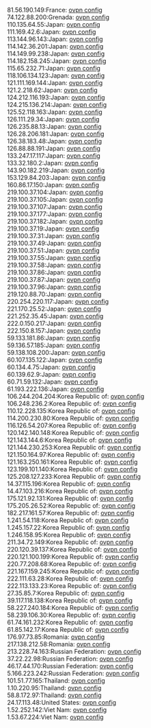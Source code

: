 81.56.190.149:France: [ovpn config](vpn/81_56_190_149.ovpn)  
74.122.88.200:Grenada: [ovpn config](vpn/74_122_88_200.ovpn)  
110.135.64.55:Japan: [ovpn config](vpn/110_135_64_55.ovpn)  
111.169.42.6:Japan: [ovpn config](vpn/111_169_42_6.ovpn)  
113.144.96.143:Japan: [ovpn config](vpn/113_144_96_143.ovpn)  
114.142.36.201:Japan: [ovpn config](vpn/114_142_36_201.ovpn)  
114.149.99.238:Japan: [ovpn config](vpn/114_149_99_238.ovpn)  
114.182.158.245:Japan: [ovpn config](vpn/114_182_158_245.ovpn)  
115.65.232.71:Japan: [ovpn config](vpn/115_65_232_71.ovpn)  
118.106.134.123:Japan: [ovpn config](vpn/118_106_134_123.ovpn)  
121.111.169.144:Japan: [ovpn config](vpn/121_111_169_144.ovpn)  
121.2.218.62:Japan: [ovpn config](vpn/121_2_218_62.ovpn)  
124.212.116.193:Japan: [ovpn config](vpn/124_212_116_193.ovpn)  
124.215.136.214:Japan: [ovpn config](vpn/124_215_136_214.ovpn)  
125.52.118.163:Japan: [ovpn config](vpn/125_52_118_163.ovpn)  
126.111.29.34:Japan: [ovpn config](vpn/126_111_29_34.ovpn)  
126.235.88.13:Japan: [ovpn config](vpn/126_235_88_13.ovpn)  
126.28.206.181:Japan: [ovpn config](vpn/126_28_206_181.ovpn)  
126.38.183.48:Japan: [ovpn config](vpn/126_38_183_48.ovpn)  
126.88.88.191:Japan: [ovpn config](vpn/126_88_88_191.ovpn)  
133.247.17.117:Japan: [ovpn config](vpn/133_247_17_117.ovpn)  
133.32.180.2:Japan: [ovpn config](vpn/133_32_180_2.ovpn)  
143.90.182.219:Japan: [ovpn config](vpn/143_90_182_219.ovpn)  
153.129.84.203:Japan: [ovpn config](vpn/153_129_84_203.ovpn)  
160.86.17.150:Japan: [ovpn config](vpn/160_86_17_150.ovpn)  
219.100.37.104:Japan: [ovpn config](vpn/219_100_37_104.ovpn)  
219.100.37.105:Japan: [ovpn config](vpn/219_100_37_105.ovpn)  
219.100.37.107:Japan: [ovpn config](vpn/219_100_37_107.ovpn)  
219.100.37.177:Japan: [ovpn config](vpn/219_100_37_177.ovpn)  
219.100.37.182:Japan: [ovpn config](vpn/219_100_37_182.ovpn)  
219.100.37.19:Japan: [ovpn config](vpn/219_100_37_19.ovpn)  
219.100.37.31:Japan: [ovpn config](vpn/219_100_37_31.ovpn)  
219.100.37.49:Japan: [ovpn config](vpn/219_100_37_49.ovpn)  
219.100.37.51:Japan: [ovpn config](vpn/219_100_37_51.ovpn)  
219.100.37.55:Japan: [ovpn config](vpn/219_100_37_55.ovpn)  
219.100.37.58:Japan: [ovpn config](vpn/219_100_37_58.ovpn)  
219.100.37.86:Japan: [ovpn config](vpn/219_100_37_86.ovpn)  
219.100.37.87:Japan: [ovpn config](vpn/219_100_37_87.ovpn)  
219.100.37.96:Japan: [ovpn config](vpn/219_100_37_96.ovpn)  
219.120.88.70:Japan: [ovpn config](vpn/219_120_88_70.ovpn)  
220.254.220.117:Japan: [ovpn config](vpn/220_254_220_117.ovpn)  
221.170.25.52:Japan: [ovpn config](vpn/221_170_25_52.ovpn)  
221.252.35.45:Japan: [ovpn config](vpn/221_252_35_45.ovpn)  
222.0.150.217:Japan: [ovpn config](vpn/222_0_150_217.ovpn)  
222.150.8.157:Japan: [ovpn config](vpn/222_150_8_157.ovpn)  
59.133.181.86:Japan: [ovpn config](vpn/59_133_181_86.ovpn)  
59.136.57.185:Japan: [ovpn config](vpn/59_136_57_185.ovpn)  
59.138.108.200:Japan: [ovpn config](vpn/59_138_108_200.ovpn)  
60.107.135.122:Japan: [ovpn config](vpn/60_107_135_122.ovpn)  
60.134.4.75:Japan: [ovpn config](vpn/60_134_4_75.ovpn)  
60.139.62.9:Japan: [ovpn config](vpn/60_139_62_9.ovpn)  
60.71.59.132:Japan: [ovpn config](vpn/60_71_59_132.ovpn)  
61.193.222.136:Japan: [ovpn config](vpn/61_193_222_136.ovpn)  
106.244.204.204:Korea Republic of: [ovpn config](vpn/106_244_204_204.ovpn)  
106.248.236.2:Korea Republic of: [ovpn config](vpn/106_248_236_2.ovpn)  
110.12.228.135:Korea Republic of: [ovpn config](vpn/110_12_228_135.ovpn)  
114.200.230.80:Korea Republic of: [ovpn config](vpn/114_200_230_80.ovpn)  
116.126.54.207:Korea Republic of: [ovpn config](vpn/116_126_54_207.ovpn)  
120.142.140.148:Korea Republic of: [ovpn config](vpn/120_142_140_148.ovpn)  
121.143.144.6:Korea Republic of: [ovpn config](vpn/121_143_144_6.ovpn)  
121.144.230.253:Korea Republic of: [ovpn config](vpn/121_144_230_253.ovpn)  
121.150.164.97:Korea Republic of: [ovpn config](vpn/121_150_164_97.ovpn)  
121.163.250.161:Korea Republic of: [ovpn config](vpn/121_163_250_161.ovpn)  
123.199.101.140:Korea Republic of: [ovpn config](vpn/123_199_101_140.ovpn)  
125.208.127.233:Korea Republic of: [ovpn config](vpn/125_208_127_233.ovpn)  
14.37.115.196:Korea Republic of: [ovpn config](vpn/14_37_115_196.ovpn)  
14.47.103.216:Korea Republic of: [ovpn config](vpn/14_47_103_216.ovpn)  
175.121.92.131:Korea Republic of: [ovpn config](vpn/175_121_92_131.ovpn)  
175.205.26.52:Korea Republic of: [ovpn config](vpn/175_205_26_52.ovpn)  
182.217.161.57:Korea Republic of: [ovpn config](vpn/182_217_161_57.ovpn)  
1.241.54.118:Korea Republic of: [ovpn config](vpn/1_241_54_118.ovpn)  
1.245.157.22:Korea Republic of: [ovpn config](vpn/1_245_157_22.ovpn)  
1.246.158.95:Korea Republic of: [ovpn config](vpn/1_246_158_95.ovpn)  
211.34.72.149:Korea Republic of: [ovpn config](vpn/211_34_72_149.ovpn)  
220.120.39.137:Korea Republic of: [ovpn config](vpn/220_120_39_137.ovpn)  
220.121.100.199:Korea Republic of: [ovpn config](vpn/220_121_100_199.ovpn)  
220.77.208.68:Korea Republic of: [ovpn config](vpn/220_77_208_68.ovpn)  
221.167.159.245:Korea Republic of: [ovpn config](vpn/221_167_159_245.ovpn)  
222.111.63.28:Korea Republic of: [ovpn config](vpn/222_111_63_28.ovpn)  
222.113.133.23:Korea Republic of: [ovpn config](vpn/222_113_133_23.ovpn)  
27.35.85.7:Korea Republic of: [ovpn config](vpn/27_35_85_7.ovpn)  
39.117.118.138:Korea Republic of: [ovpn config](vpn/39_117_118_138.ovpn)  
58.227.240.184:Korea Republic of: [ovpn config](vpn/58_227_240_184.ovpn)  
58.239.106.30:Korea Republic of: [ovpn config](vpn/58_239_106_30.ovpn)  
61.74.161.232:Korea Republic of: [ovpn config](vpn/61_74_161_232.ovpn)  
61.85.142.17:Korea Republic of: [ovpn config](vpn/61_85_142_17.ovpn)  
176.97.73.85:Romania: [ovpn config](vpn/176_97_73_85.ovpn)  
217.138.212.58:Romania: [ovpn config](vpn/217_138_212_58.ovpn)  
213.228.74.163:Russian Federation: [ovpn config](vpn/213_228_74_163.ovpn)  
37.22.22.98:Russian Federation: [ovpn config](vpn/37_22_22_98.ovpn)  
46.17.44.170:Russian Federation: [ovpn config](vpn/46_17_44_170.ovpn)  
5.166.223.242:Russian Federation: [ovpn config](vpn/5_166_223_242.ovpn)  
101.51.77.165:Thailand: [ovpn config](vpn/101_51_77_165.ovpn)  
1.10.220.95:Thailand: [ovpn config](vpn/1_10_220_95.ovpn)  
58.8.172.97:Thailand: [ovpn config](vpn/58_8_172_97.ovpn)  
24.17.113.48:United States: [ovpn config](vpn/24_17_113_48.ovpn)  
1.52.252.142:Viet Nam: [ovpn config](vpn/1_52_252_142.ovpn)  
1.53.67.224:Viet Nam: [ovpn config](vpn/1_53_67_224.ovpn)  
